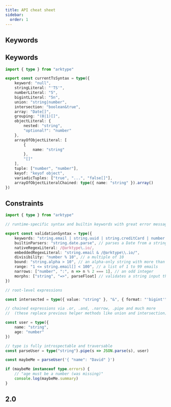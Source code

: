 ```yaml
---
title: API cheat sheet
sidebar:
  order: 1
---
```


## Keywords

## Keywords

```ts
import { type } from "arktype"

export const currentTsSyntax = type({
	keyword: "null",
	stringLiteral: "'TS'",
	numberLiteral: "5",
	bigintLiteral: "5n",
	union: "string|number",
	intersection: "boolean&true",
	array: "Date[]",
	grouping: "(0|1)[]",
	objectLiteral: {
		nested: "string",
		"optional?": "number"
	},
	arrayOfObjectLiteral: [
		{
			name: "string"
		},
		"[]"
	],
	tuple: ["number", "number"],
	keyof: "keyof object",
	variadicTuples: ["true", "...", "false[]"],
	arrayOfObjectLiteralChained: type({ name: "string" }).array()
})
```

## Constraints

```ts
import { type } from "arktype"

// runtime-specific syntax and builtin keywords with great error messages

export const validationSyntax = type({
	keywords: "string.email | string.uuid | string.creditCard | number.integer", // and many more
	builtinParsers: "string.date.parse", // parses a Date from a string
	nativeRegexLiteral: /@arktype\.io/,
	embeddedRegexLiteral: "string.email & /@arktype\\.io/",
	divisibility: "number % 10", // a multiple of 10
	bound: "string.alpha > 10", // an alpha-only string with more than 10 characters
	range: "1 <= string.email[] < 100", // a list of 1 to 99 emails
	narrows: ["number", ":", n => n % 2 === 1], // an odd integer
	morphs: ["string", "=>", parseFloat] // validates a string input then parses it to a number
})

// root-level expressions

const intersected = type({ value: "string" }, "&", { format: "'bigint'" })

// chained expressions via .or, .and, .narrow, .pipe and much more
//  (these replace previous helper methods like union and intersection)

const user = type({
	name: "string",
	age: "number"
})

// type is fully introspectable and traversable
const parseUser = type("string").pipe(s => JSON.parse(s), user)

const maybeMe = parseUser('{ "name": "David" }')

if (maybeMe instanceof type.errors) {
	// "age must be a number (was missing)"
	console.log(maybeMe.summary)
}
```

## 2.0

<!--
add a "this" keyword resolvable from types without an associated scope alias

```ts
const disappointingGift = type({ label: "string", "box?": "this" })
const { out, errors } = disappointingGift(fetchGift())

// inferred as string | undefined
const chainable = out?.box?.box?.label

type DisappointingGift = typeof disappointingGift.infer
// equivalent to...
type ExplicitDisappointingGift = {
	label: string
	box?: ExplicitDisappointingGift
}
```

For similar behavior within a scoped definition, you should continue to reference the alias by name:

```ts
const types = scope({
	disappointingGift: {
		label: "string",
		// Resolves correctly to the root of the current type
		"box?": "disappointingGift"
	}
}).compile()
```

Attempting to reference "this" from within a scope will result in a ParseError:

```ts
const types = scope({
	disappointingGift: {
		label: "string",
		// Runtime and Type Error: "'this' is unresolvable"
		"box?": "this"
	}
}).compile()
``` -->

<!--
Date literals

Date literals can now be defined using the following syntax:

```ts
// single or double quoted string preceded by "d"
// enclosed string is passed to the Date constructor
const exactDate = type("d'2023-07-04'")
```

This is mostly useful in the context of ranges, where they can be applies as limits to a non-literal `Date` (normal rules about comparators and single/double bounds apply):

```ts
// a Date after 2000 but before 2010
const dateInRange = type("d'2000'<Date<=d'2010-1-1'")
```

Since what is enclosed by the date literal tokens is not parsed, you can also insert values dynamically, e.g.:

```ts
// a Date in the past
const  = type(`Date<=d"${Date.now()}"`)
``` -->
